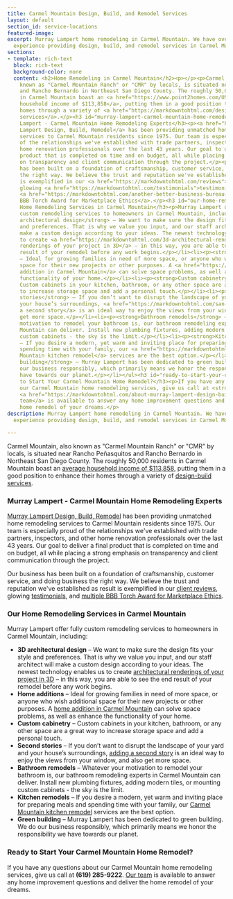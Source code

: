 ```yaml
---
title: Carmel Mountain Design, Build, and Remodel Services
layout: default
section_id: service-locations
featured-image: 
excerpt: Murray Lampert home remodeling in Carmel Mountain. We have over 40 years
  experience providing design, build, and remodel services in Carmel Mountain.
sections:
- template: rich-text
  block: rich-text
  background-color: none
  content: <h2>Home Remodeling in Carmel Mountain</h2><p></p><p>Carmel Mountain, also
    known as "Carmel Mountain Ranch" or "CMR" by locals, is situated near Rancho Peñasquitos
    and Rancho Bernardo in Northeast San Diego County. The roughly 50,000 residents
    in Carmel Mountain boast an <a href="https://www.point2homes.com/US/Neighborhood/CA/San-Diego/Carmel-Mountain-Demographics.html">average
    household income of $113,858</a>, putting them in a good position to enhance their
    homes through a variety of <a href="https://markdowntohtml.com/design-build-services-san-diego">design-build
    services</a>.</p><h3 id="murray-lampert-carmel-mountain-home-remodeling-experts">Murray
    Lampert - Carmel Mountain Home Remodeling Experts</h3><p><a href="https://markdowntohtml.com/">Murray
    Lampert Design, Build, Remodel</a> has been providing unmatched home remodeling
    services to Carmel Mountain residents since 1975. Our team is especially proud
    of the relationships we've established with trade partners, inspectors, and other
    home renovation professionals over the last 43 years. Our goal to deliver a final
    product that is completed on time and on budget, all while placing a strong emphasis
    on transparency and client communication through the project.</p><p>Our business
    has been built on a foundation of craftsmanship, customer service, and doing business
    the right way. We believe the trust and reputation we've established as result
    is exemplified in our <a href="https://markdowntohtml.com/reviews">client reviews</a>,
    glowing <a href="https://markdowntohtml.com/testimonials">testimonials</a>, and
    <a href="https://markdowntohtml.com/another-better-business-bureau-torch-award/">multiple
    BBB Torch Award for Marketplace Ethics</a>.</p><h3 id="our-home-remodeling-services-in-carmel-mountain">Our
    Home Remodeling Services in Carmel Mountain</h3><p>Murray Lampert offer fully
    custom remodeling services to homeowners in Carmel Mountain, including:</p><ul><li><p><strong>3D
    architectural design</strong> – We want to make sure the design fits your style
    and preferences. That is why we value you input, and our staff architect will
    make a custom design according to your ideas. The newest technology enables us
    to create <a href="https://markdowntohtml.com/3d-architectural-rendering-services">architectural
    renderings of your project in 3D</a> – in this way, you are able to see the end
    result of your remodel before any work begins.</p></li><li><p><strong>Home additions</strong>
    – Ideal for growing families in need of more space, or anyone who wish additional
    space for their new projects or other purposes. A <a href="https://markdowntohtml.com/home-additions-carmel-mountain">home
    addition in Carmel Mountain</a> can solve space problems, as well as enhance the
    functionality of your home.</p></li><li><p><strong>Custom cabinetry</strong> –
    Custom cabinets in your kitchen, bathroom, or any other space are a great way
    to increase storage space and add a personal touch.</p></li><li><p><strong>Second
    stories</strong> – If you don’t want to disrupt the landscape of your yard and
    your house’s surroundings, <a href="https://markdowntohtml.com/san-diego-second-story-addition">adding
    a second story</a> is an ideal way to enjoy the views from your window, and also
    get more space.</p></li><li><p><strong>Bathroom remodels</strong> – Whatever your
    motivation to remodel your bathroom is, our bathroom remodeling experts in Carmel
    Mountain can deliver. Install new plumbing fixtures, adding modern tiles, or mounting
    custom cabinets - the sky is the limit.</p></li><li><p><strong>Kitchen remodels</strong>
    – If you desire a modern, yet warm and inviting place for preparing meals and
    spending time with your family, our <a href="https://markdowntohtml.com/kitchen-remodel-carmel-mountain">Carmel
    Mountain kitchen remodel</a> services are the best option.</p></li><li><p><strong>Green
    building</strong> – Murray Lampert has been dedicated to green building. We do
    our business responsibly, which primarily means we honor the responsibility we
    have towards our planet.</p></li></ul><h3 id="ready-to-start-your-carmel-mountain-home-remodel-">Ready
    to Start Your Carmel Mountain Home Remodel?</h3><p>If you have any questions about
    our Carmel Mountain home remodeling services, give us call at <strong>(619) 285-9222</strong>.
    <a href="https://markdowntohtml.com/about-murray-lampert-design-build-remodel#team-members">Our
    team</a> is available to answer any home improvement questions and deliver the
    home remodel of your dreams.</p>
description: Murray Lampert home remodeling in Carmel Mountain. We have over 40 years
  experience providing design, build, and remodel services in Carmel Mountain.

---
```

Carmel Mountain, also known as "Carmel Mountain Ranch" or "CMR" by locals, is situated near Rancho Peñasquitos and Rancho Bernardo in Northeast San Diego County. The roughly 50,000 residents in Carmel Mountain boast an [average household income of $113,858](https://www.point2homes.com/US/Neighborhood/CA/San-Diego/Carmel-Mountain-Demographics.html), putting them in a good position to enhance their homes through a variety of [design-build services](/design-build-services-san-diego).

### Murray Lampert - Carmel Mountain Home Remodeling Experts

[Murray Lampert Design, Build, Remodel](/) has been providing unmatched home remodeling services to Carmel Mountain residents since 1975. Our team is especially proud of the relationships we've established with trade partners, inspectors, and other home renovation professionals over the last 43 years. Our goal to deliver a final product that is completed on time and on budget, all while placing a strong emphasis on transparency and client communication through the project.

Our business has been built on a foundation of craftsmanship, customer service, and doing business the right way. We believe the trust and reputation we've established as result is exemplified in our [client reviews](/reviews), glowing [testimonials](/testimonials), and [multiple BBB Torch Award for Marketplace Ethics](/another-better-business-bureau-torch-award/).

### Our Home Remodeling Services in Carmel Mountain

Murray Lampert offer fully custom remodeling services to homeowners in Carmel Mountain, including:

- **3D architectural design** – We want to make sure the design fits your style and preferences. That is why we value you input, and our staff architect will make a custom design according to your ideas. The newest technology enables us to create [architectural renderings of your project in 3D](/3d-architectural-rendering-services) – in this way, you are able to see the end result of your remodel before any work begins.
- **Home additions** – Ideal for growing families in need of more space, or anyone who wish additional space for their new projects or other purposes. A [home addition in Carmel Mountain](/home-additions-carmel-mountain) can solve space problems, as well as enhance the functionality of your home.
- **Custom cabinetry** – Custom cabinets in your kitchen, bathroom, or any other space are a great way to increase storage space and add a personal touch.
- **Second stories** – If you don’t want to disrupt the landscape of your yard and your house’s surroundings, [adding a second story](/san-diego-second-story-addition) is an ideal way to enjoy the views from your window, and also get more space.
- **Bathroom remodels** – Whatever your motivation to remodel your bathroom is, our bathroom remodeling experts in Carmel Mountain can deliver. Install new plumbing fixtures, adding modern tiles, or mounting custom cabinets - the sky is the limit.
- **Kitchen remodels** – If you desire a modern, yet warm and inviting place for preparing meals and spending time with your family, our [Carmel Mountain kitchen remodel](/kitchen-remodel-carmel-mountain) services are the best option.
- **Green building** – Murray Lampert has been dedicated to green building. We do our business responsibly, which primarily means we honor the responsibility we have towards our planet.

### Ready to Start Your Carmel Mountain Home Remodel?

If you have any questions about our Carmel Mountain home remodeling services, give us call at **(619) 285-9222**. [Our team](/about-murray-lampert-design-build-remodel#team-members) is available to answer any home improvement questions and deliver the home remodel of your dreams.